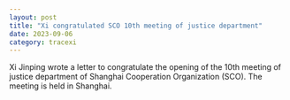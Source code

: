 ```yaml
---
layout: post
title: "Xi congratulated SCO 10th meeting of justice department"
date: 2023-09-06
category: tracexi
---
```


Xi Jinping wrote a letter to congratulate the opening of the 10th meeting of justice department of Shanghai Cooperation Organization (SCO). The meeting is held in Shanghai.